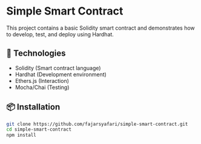 # Simple Smart Contract

This project contains a basic Solidity smart contract and demonstrates how to develop, test, and deploy using Hardhat.

## 🔧 Technologies
- Solidity (Smart contract language)
- Hardhat (Development environment)
- Ethers.js (Interaction)
- Mocha/Chai (Testing)

## 📦 Installation

```bash
git clone https://github.com/fajarsyafari/simple-smart-contract.git
cd simple-smart-contract
npm install
